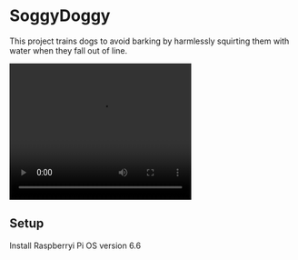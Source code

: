 # SoggyDoggy

This project trains dogs to avoid barking by harmlessly squirting them with water when they fall out of line.

 <video width="320" height="240" controls>
  <source src="https://drive.google.com/uc?export=download&id=1zRiC5pk80V9uyaZUxXrG-0W6UtPOhInQ" type="video/mp4">
</video> 

## Setup

Install Raspberryi Pi OS version 6.6
